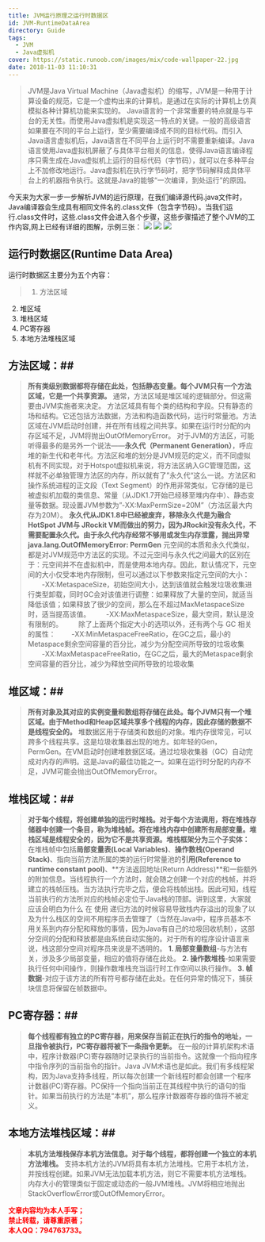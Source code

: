 ```yaml
---
title: JVM运行原理之运行时数据区
id: JVM-RuntimeDataArea
directory: Guide
tags:
  - JVM
  - Java虚拟机
cover: https://static.runoob.com/images/mix/code-wallpaper-22.jpg
date: 2018-11-03 11:10:31
---
```

> JVM是Java Virtual Machine（Java虚拟机）的缩写，JVM是一种用于计算设备的规范，它是一个虚构出来的计算机，是通过在实际的计算机上仿真模拟各种计算机功能来实现的。
Java语言的一个非常重要的特点就是与平台的无关性。而使用Java虚拟机是实现这一特点的关键。一般的高级语言如果要在不同的平台上运行，至少需要编译成不同的目标代码。而引入Java语言虚拟机后，Java语言在不同平台上运行时不需要重新编译。Java语言使用Java虚拟机屏蔽了与具体平台相关的信息，使得Java语言编译程序只需生成在Java虚拟机上运行的目标代码（字节码），就可以在多种平台上不加修改地运行。Java虚拟机在执行字节码时，把字节码解释成具体平台上的机器指令执行。这就是Java的能够“一次编译，到处运行”的原因。

今天来为大家一步一步解析JVM的运行原理，在我们编译源代码.java文件时，Java编译器会生成具有相同文件名的.class文件（包含字节码）。当我们运行.class文件时，这些.class文件会进入各个步骤，这些步骤描述了整个JVM的工作内容,网上已经有详细的图解，示例三张：
![](https://cdncontribute.geeksforgeeks.org/wp-content/uploads/jvm-3.jpg)
![](https://javatutorial.net/wp-content/uploads/2017/10/jvm-architecture.png)
![](https://www.javainterviewpoint.com/java-virtual-machine-architecture-in-java/jvm-architecture/)
## **运行时数据区(Runtime Data Area)** ##
运行时数据区主要分为五个内容：

> 1. 方法区域
2. 堆区域
3. 堆栈区域
4. PC寄存器
5. 本地方法堆栈区域

## 方法区域：##
> **所有类级别数据都将存储在此处，包括静态变量。每个JVM只有一个方法区域，它是一个共享资源。**
通常，方法区域是堆区域的逻辑部分。但这需要由JVM实施者来决定。  方法区域具有每个类的结构和字段。只有静态的场和结构。它还包括方法数据，方法和构造函数代码，运行时常量池。方法区域在JVM启动时创建，并在所有线程之间共享。如果在运行时分配的内存区域不足，JVM将抛出OutOfMemoryError。
对于JVM的方法区，可能听得最多的是另外一个说法——**永久代（Permanent Generation）**，呼应堆的新生代和老年代。方法区和堆的划分是JVM规范的定义，而不同虚拟机有不同实现，对于Hotspot虚拟机来说，将方法区纳入GC管理范围，这样就不必单独管理方法区的内存，所以就有了”永久代“这么一说。方法区和操作系统进程的正文段（Text Segment）的作用非常类似，它存储的是已被虚拟机加载的类信息、常量（从JDK1.7开始已经移至堆内存中）、静态变量等数据。现设置JVM参数为”-XX:MaxPermSize=20M”（方法区最大内存为20M）。
**永久代从JDK1.8中已经被废弃，移除永久代是为融合HotSpot JVM与 JRockit VM而做出的努力，因为JRockit没有永久代，不需要配置永久代。由于永久代内存经常不够用或发生内存泄露，抛出异常java.lang.OutOfMemoryError: PermGen**
元空间的本质和永久代类似，都是对JVM规范中方法区的实现。不过元空间与永久代之间最大的区别在于：元空间并不在虚拟机中，而是使用本地内存。因此，默认情况下，元空间的大小仅受本地内存限制，但可以通过以下参数来指定元空间的大小： 
　　-XX:MetaspaceSize，初始空间大小，达到该值就会触发垃圾收集进行类型卸载，同时GC会对该值进行调整：如果释放了大量的空间，就适当降低该值；如果释放了很少的空间，那么在不超过MaxMetaspaceSize时，适当提高该值。 
　　-XX:MaxMetaspaceSize，最大空间，默认是没有限制的。 
　　除了上面两个指定大小的选项以外，还有两个与 GC 相关的属性： 
　　-XX:MinMetaspaceFreeRatio，在GC之后，最小的Metaspace剩余空间容量的百分比，减少为分配空间所导致的垃圾收集 
　　-XX:MaxMetaspaceFreeRatio，在GC之后，最大的Metaspace剩余空间容量的百分比，减少为释放空间所导致的垃圾收集 

## 堆区域：##
> **所有对象及其对应的实例变量和数组将存储在此处。每个JVM只有一个堆区域。由于Method和Heap区域共享多个线程的内存，因此存储的数据不是线程安全的。**
堆数据区用于存储类和数组的对象。堆内存很常见，可以跨多个线程共享。这是垃圾收集器出现的地方。如年轻的Gen，PermGen。在VM启动时创建堆数据区域。通过垃圾收集器（GC）自动完成对内存的声明。这是Java的最佳功能之一。如果在运行时分配的内存不足，JVM可能会抛出OutOfMemoryError。

## 堆栈区域：##
> **对于每个线程，将创建单独的运行时堆栈。对于每个方法调用，将在堆栈存储器中创建一个条目，称为堆栈帧。将在堆栈内存中创建所有局部变量。堆栈区域是线程安全的，因为它不是共享资源。堆栈框架分为三个子实体：**
在堆栈帧中包括**局部变量表(Local Variables)**、**操作数栈(Operand Stack)**、指向当前方法所属的类的运行时常量池的**引用(Reference to runtime constant pool)**、**方法返回地址(Return Address)**和一些额外的附加信息。当线程执行一个方法时，就会随之创建一个对应的栈帧，并将建立的栈帧压栈。当方法执行完毕之后，便会将栈帧出栈。因此可知，线程当前执行的方法所对应的栈帧必定位于Java栈的顶部。讲到这里，大家就应该会明白为什么 在 使用 递归方法的时候容易导致栈内存溢出的现象了以及为什么栈区的空间不用程序员去管理了（当然在Java中，程序员基本不用关系到内存分配和释放的事情，因为Java有自己的垃圾回收机制），这部分空间的分配和释放都是由系统自动实施的。对于所有的程序设计语言来说，栈这部分空间对程序员来说是不透明的。
> **1. 局部变量数组**-与方法有关，涉及多少局部变量，相应的值将存储在此处。
**2. 操作数堆栈**-如果需要执行任何中间操作，则操作数堆栈充当运行时工作空间以执行操作。
**3. 帧数据**-对应于该方法的所有符号都存储在此处。在任何异常的情况下，捕获块信息将保留在帧数据中。

## PC寄存器：##
> **每个线程都有独立的PC寄存器，用来保存当前正在执行的指令的地址，一旦指令被执行，PC寄存器将被下一条指令更新。**
在一般的计算机架构术语中，程序计数器(PC)寄存器随时记录执行的当前指令。这就像一个指向程序中指令序列的当前指令的指针。Java JVM术语也是如此。我们有多线程架构，因为Java支持多线程，所以每次创建一个新线程时都会创建一个程序计数器(PC)寄存器。PC保持一个指向当前正在其线程中执行的语句的指针。如果当前执行的方法是“本机”，那么程序计数器寄存器的值将不被定义。

## 本地方法堆栈区域：##
> **本机方法堆栈保存本机方法信息。对于每个线程，都将创建一个独立的本机方法堆栈。**
支持本机方法的JVM将具有本机方法堆栈。它用于本机方法，并按线程创建。如果JVM无法加载本机方法，则它不需要本机方法堆栈。内存大小的管理类似于固定或动态的一般JVM堆栈。JVM将相应地抛出StackOverflowError或OutOfMemoryError。

<b><font color="FF0000">文章内容均为本人手写；<br>禁止转载，请尊重原著；<br>本人QQ：794763733。</font></b>